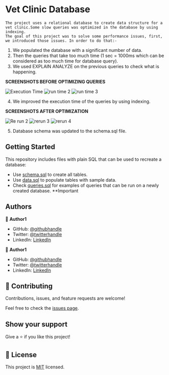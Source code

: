 # Vet Clinic Database
    The project uses a relational database to create data structure for a vet clinic.Some slow queries was optimized in the database by using indexing.
    The goal of this project was to solve some performance issues, first, we introduced those issues. In order to do that:- 

1.  We populated the database with a significant number of data.
2.  Then the queries that take too much time (1 sec = 1000ms which can be considered as too much time for database query).
3.  We used EXPLAIN ANALYZE on the previous queries to check what is happening.

**SCREENSHOTS BEFORE OPTIMIZING QUERIES**

![Execution Time](https://user-images.githubusercontent.com/66526480/172251669-5c2d58c9-1129-4f85-90d0-965385fe026f.PNG)
![run time 2](https://user-images.githubusercontent.com/66526480/172251662-a88d72ec-4582-499a-b944-39bb0f8520fc.PNG)
![run time 3](https://user-images.githubusercontent.com/66526480/172251667-19e55a46-f412-4776-ab1a-1ddfef353955.PNG)


4. We improved the execution time of the queries by using indexing.

**SCREENSHOTS AFTER OPTIMIZATION**

![Re run 2](https://user-images.githubusercontent.com/66526480/172252184-00787e2b-59ac-4fec-93b6-93f5095a3705.PNG)
![rerun 3](https://user-images.githubusercontent.com/66526480/172252180-14287b4d-c78b-4418-9e06-5ad24bef95ee.PNG)
![rerun 4](https://user-images.githubusercontent.com/66526480/172252171-89db9008-7e2e-454a-b4e4-22e38d350135.PNG)

5. Database schema was updated to the schema.sql file. 


## Getting Started

This repository includes files with plain SQL that can be used to recreate a database:

- Use [schema.sql](./schema.sql) to create all tables.
- Use [data.sql](./data.sql) to populate tables with sample data.
- Check [queries.sql](./queries.sql) for examples of queries that can be run on a newly created database. **Important 

## Authors

👤 **Author1**

- GitHub: [@githubhandle](https://github.com/AminaBuhari)
- Twitter: [@twitterhandle](https://twitter.com/AminaBuhari)
- LinkedIn: [LinkedIn](https://www.linkedin.com/in/amina-buhari/)

👤 **Author1**

- GitHub: [@githubhandle](https://github.com/TesheMaximillan)
- Twitter: [@twitterhandle](https://twitter.com/TesheKura)
- LinkedIn: [LinkedIn](https://www.linkedin.com/in/teshome-kurabachew-aa8067180/)



## 🤝 Contributing

Contributions, issues, and feature requests are welcome!

Feel free to check the [issues page](../../issues/).

## Show your support

Give a ⭐️ if you like this project!

## 📝 License

This project is [MIT](./MIT.md) licensed.
